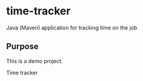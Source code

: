 # time-tracker
Java (Maven) application for tracking time on the job

## Purpose
This is a demo project.

Time tracker
